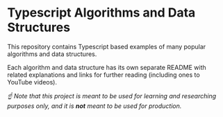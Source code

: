 # Typescript Algorithms and Data Structures

This repository contains Typescript based examples of many popular algorithms and data structures.

Each algorithm and data structure has its own separate README with related explanations and links for further reading (including ones to YouTube videos).

_☝ Note that this project is meant to be used for learning and researching purposes only, and it is **not** meant to be used for production._
